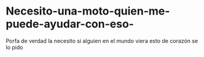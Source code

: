 # Necesito-una-moto-quien-me-puede-ayudar-con-eso-
Porfa de verdad la necesito si alguien en el mundo viera esto de corazón se lo pido 
